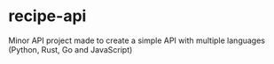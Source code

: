 # recipe-api
Minor API project made to create a simple API with multiple languages (Python, Rust, Go and JavaScript)
